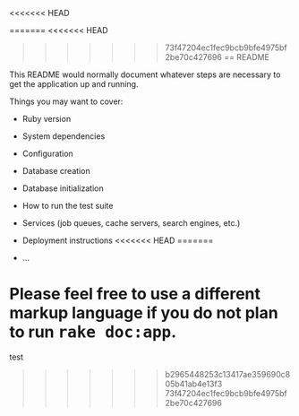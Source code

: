 <<<<<<< HEAD

=======
<<<<<<< HEAD
>>>>>>> 73f47204ec1fec9bcb9bfe4975bf2be70c427696
== README

This README would normally document whatever steps are necessary to get the
application up and running.

Things you may want to cover:

* Ruby version

* System dependencies

* Configuration

* Database creation

* Database initialization

* How to run the test suite

* Services (job queues, cache servers, search engines, etc.)

* Deployment instructions
<<<<<<< HEAD
=======

* ...


Please feel free to use a different markup language if you do not plan to run
<tt>rake doc:app</tt>.
=======
test
>>>>>>> b2965448253c13417ae359690c805b41ab4e13f3
>>>>>>> 73f47204ec1fec9bcb9bfe4975bf2be70c427696
